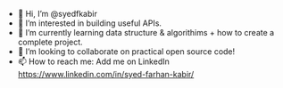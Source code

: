- 👋 Hi, I’m @syedfkabir
- 👀 I’m interested in building useful APIs.
- 🌱 I’m currently learning data structure & algorithims + how to create a complete project.
- 💞️ I’m looking to collaborate on practical open source code!
- 📫 How to reach me: Add me on LinkedIn https://www.linkedin.com/in/syed-farhan-kabir/

<!---
syedfkabir/syedfkabir is a ✨ special ✨ repository because its `README.md` (this file) appears on your GitHub profile.
You can click the Preview link to take a look at your changes.
--->
